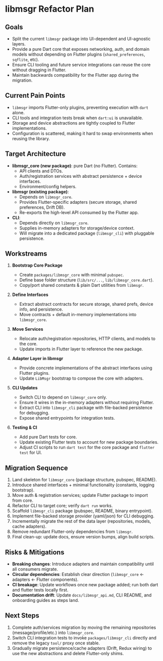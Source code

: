 # libmsgr Refactor Plan

## Goals
- Split the current `libmsgr` package into UI-dependent and UI-agnostic layers.
- Provide a pure Dart core that exposes networking, auth, and domain models without depending on Flutter plugins (`shared_preferences`, `sqflite`, etc).
- Ensure CLI tooling and future service integrations can reuse the core without dragging in Flutter.
- Maintain backwards compatibility for the Flutter app during the migration.

## Current Pain Points
- `libmsgr` imports Flutter-only plugins, preventing execution with `dart` alone.
- CLI tools and integration tests break when `dart:ui` is unavailable.
- Storage and device abstractions are tightly coupled to Flutter implementations.
- Configuration is scattered, making it hard to swap environments when reusing the library.

## Target Architecture
- **libmsgr_core (new package)**: pure Dart (no Flutter). Contains:
  - API clients and DTOs.
  - Auth/registration services with abstract persistence + device interfaces.
  - Environment/config helpers.
- **libmsgr (existing package)**:
  - Depends on `libmsgr_core`.
  - Provides Flutter-specific adapters (secure storage, shared preferences, Drift DB).
  - Re-exports the high-level API consumed by the Flutter app.
- **CLI**:
  - Depends directly on `libmsgr_core`.
  - Supplies in-memory adapters for storage/device context.
  - Will migrate into a dedicated package (`libmsgr_cli`) with pluggable persistence.

## Workstreams
1. **Bootstrap Core Package**
   - Create `packages/libmsgr_core` with minimal `pubspec`.
   - Define base folder structure (`lib/src/...`, `lib/libmsgr_core.dart`).
   - Copy/port shared constants & plain Dart utilities from `libmsgr`.

2. **Define Interfaces**
   - Extract abstract contracts for secure storage, shared prefs, device info, and persistence.
   - Move contracts + default in-memory implementations into `libmsgr_core`.

3. **Move Services**
   - Relocate auth/registration repositories, HTTP clients, and models to the core.
   - Update imports in Flutter layer to reference the new package.

4. **Adapter Layer in libmsgr**
   - Provide concrete implementations of the abstract interfaces using Flutter plugins.
   - Update `LibMsgr` bootstrap to compose the core with adapters.

5. **CLI Updates**
   - Switch CLI to depend on `libmsgr_core` only.
   - Ensure it wires in the in-memory adapters without requiring Flutter.
   - Extract CLI into `libmsgr_cli` package with file-backed persistence for debugging.
   - Expose shared entrypoints for integration tests.

6. **Testing & CI**
   - Add pure Dart tests for core.
   - Update existing Flutter tests to account for new package boundaries.
   - Adjust CI scripts to run `dart test` for the core package and `flutter test` for UI.

## Migration Sequence
1. Land skeleton for `libmsgr_core` (package structure, pubspec, README).
2. Introduce shared interfaces + minimal functionality (constants, logging bootstrap).
3. Move auth & registration services; update Flutter package to import from core.
4. Refactor CLI to target core; verify `dart run` works.
5. Scaffold `libmsgr_cli` package (pubspec, README, binary entrypoint).
6. Implement file-backed storage provider (yaml/json) for CLI debugging.
7. Incrementally migrate the rest of the data layer (repositories, models, cache adapters).
8. Remove redundant Flutter-only dependencies from `libmsgr`.
9. Final clean-up: update docs, ensure version bumps, align build scripts.

## Risks & Mitigations
- **Breaking changes**: Introduce adapters and maintain compatibility until all consumers migrate.
- **Circular dependencies**: Establish clear direction (`libmsgr_core` <- adapters <- Flutter components).
- **CI breakage**: Update workflows once new package added; run both dart and flutter tests locally first.
- **Documentation drift**: Update `docs/libmsgr_api.md`, CLI README, and onboarding guides as steps land.

## Next Steps
1. Complete auth/services migration by moving the remaining repositories (message/profile/etc.) into `libmsgr_core`.
2. Switch CLI integration tests to invoke `packages/libmsgr_cli` directly and remove the legacy `tool/` proxy once stable.
3. Gradually migrate persistence/cache adapters (Drift, Redux wiring) to use the new abstractions and delete Flutter-only shims.
